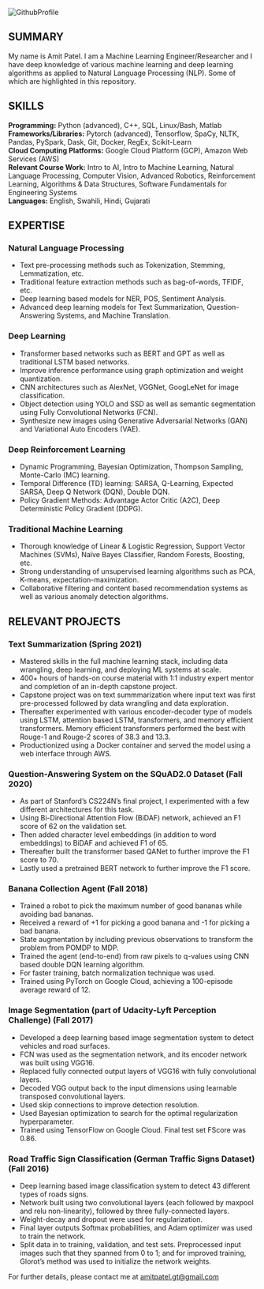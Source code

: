 ![GithubProfile](https://user-images.githubusercontent.com/23042512/117491618-47e87700-af25-11eb-9164-b06f11bac5f2.png)

## SUMMARY
My name is Amit Patel. I am a Machine Learning Engineer/Researcher and I have deep knowledge of various machine learning and deep learning algorithms as applied to Natural Language Processing (NLP). Some of which are highlighted in this repository.

## SKILLS
**Programming:** Python (advanced), C++, SQL, Linux/Bash, Matlab  
**Frameworks/Libraries:** Pytorch (advanced), Tensorflow, SpaCy, NLTK, Pandas, PySpark, Dask, Git, Docker, RegEx, Scikit-Learn  
**Cloud Computing Platforms:** Google Cloud Platform (GCP), Amazon Web Services (AWS)  
**Relevant Course Work:** Intro to AI, Intro to Machine Learning, Natural Language Processing, Computer Vision, Advanced Robotics,
Reinforcement Learning, Algorithms & Data Structures, Software Fundamentals for Engineering Systems  
**Languages:** English, Swahili, Hindi, Gujarati  

## EXPERTISE
### Natural Language Processing
- Text pre-processing methods such as Tokenization, Stemming, Lemmatization, etc.
- Traditional feature extraction methods such as bag-of-words, TFIDF, etc.
- Deep learning based models for NER, POS, Sentiment Analysis.
- Advanced deep learning models for Text Summarization, Question-Answering Systems, and Machine Translation.

### Deep Learning
- Transformer based networks such as BERT and GPT as well as traditional LSTM based networks.
- Improve inference performance using graph optimization and weight quantization.
- CNN architectures such as AlexNet, VGGNet, GoogLeNet for image classification.
- Object detection using YOLO and SSD as well as semantic segmentation using Fully Convolutional Networks (FCN).
- Synthesize new images using Generative Adversarial Networks (GAN) and Variational Auto Encoders (VAE).

### Deep Reinforcement Learning
- Dynamic Programming, Bayesian Optimization, Thompson Sampling, Monte-Carlo (MC) learning.
- Temporal Difference (TD) learning: SARSA, Q-Learning, Expected SARSA, Deep Q Network (DQN), Double DQN.
- Policy Gradient Methods: Advantage Actor Critic (A2C), Deep Deterministic Policy Gradient (DDPG).

### Traditional Machine Learning
- Thorough knowledge of Linear & Logistic Regression, Support Vector Machines (SVMs), Naïve Bayes Classifier, Random Forests,
Boosting, etc.
- Strong understanding of unsupervised learning algorithms such as PCA, K-means, expectation-maximization.
- Collaborative filtering and content based recommendation systems as well as various anomaly detection algorithms.

## RELEVANT PROJECTS
### Text Summarization (Spring 2021)
- Mastered skills in the full machine learning stack, including data wrangling, deep learning, and deploying ML systems at scale.
- 400+ hours of hands-on course material with 1:1 industry expert mentor and completion of an in-depth capstone project.
- Capstone project was on text summmarization where input text was first pre-processed followed by data wrangling and data exploration.
- Thereafter experimented with various encoder-decoder type of models using LSTM, attention based LSTM, transformers, and memory efficient transformers. Memory efficient transformers performed the best with Rouge-1 and Rouge-2 scores of 38.3 and 13.3.
- Productionized using a Docker container and served the model using a web interface through AWS.

### Question-Answering System on the SQuAD2.0 Dataset (Fall 2020)
- As part of Stanford’s CS224N’s final project, I experimented with a few different architectures for this task.
- Using Bi-Directional Attention Flow (BiDAF) network, achieved an F1 score of 62 on the validation set.
- Then added character level embeddings (in addition to word embeddings) to BiDAF and achieved F1 of 65.
- Thereafter built the transformer based QANet to further improve the F1 score to 70.
- Lastly used a pretrained BERT network to further improve the F1 score.

### Banana Collection Agent (Fall 2018)
- Trained a robot to pick the maximum number of good bananas while avoiding bad bananas.
- Received a reward of +1 for picking a good banana and -1 for picking a bad banana.
- State augmentation by including previous observations to transform the problem from POMDP to MDP.
- Trained the agent (end-to-end) from raw pixels to q-values using CNN based double DQN learning algorithm.
- For faster training, batch normalization technique was used.
- Trained using PyTorch on Google Cloud, achieving a 100-episode average reward of 12.

### Image Segmentation (part of Udacity-Lyft Perception Challenge) (Fall 2017)
- Developed a deep learning based image segmentation system to detect vehicles and road surfaces.
- FCN was used as the segmentation network, and its encoder network was built using VGG16.
- Replaced fully connected output layers of VGG16 with fully convolutional layers.
- Decoded VGG output back to the input dimensions using learnable transposed convolutional layers.
- Used skip connections to improve detection resolution.
- Used Bayesian optimization to search for the optimal regularization hyperparameter.
- Trained using TensorFlow on Google Cloud. Final test set FScore was 0.86.

### Road Traffic Sign Classification (German Traffic Signs Dataset) (Fall 2016)
- Deep learning based image classification system to detect 43 different types of roads signs.
- Network built using two convolutional layers (each followed by maxpool and relu non-linearity), followed by three fully-connected layers.
- Weight-decay and dropout were used for regularization.
- Final layer outputs Softmax probabilities, and Adam optimizer was used to train the network.
- Split data in to training, validation, and test sets. Preprocessed input images such that they spanned from 0 to 1; and for improved training, Glorot’s method was used to initialize the network weights.

For further details, please contact me at amitpatel.gt@gmail.com
